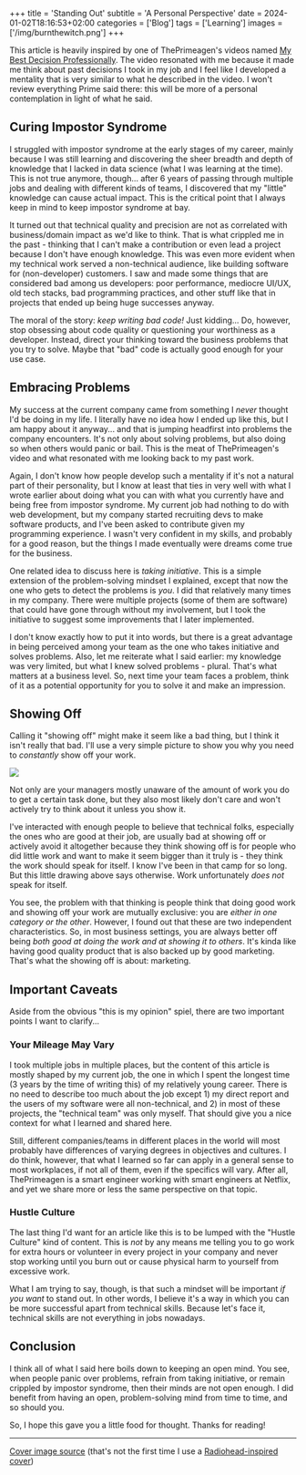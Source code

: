 +++
title = 'Standing Out'
subtitle = 'A Personal Perspective'
date = 2024-01-02T18:16:53+02:00
categories = ['Blog']
tags = ['Learning']
images = ['/img/burnthewitch.png']
+++

This article is heavily inspired by one of ThePrimeagen's videos named [My Best Decision Professionally](https://www.youtube.com/watch?v=XqpFCuPAEPo&t=243s). The video resonated with me because it made me think about past decisions I took in my job and I feel like I developed a mentality that is very similar to what he described in the video. I won't review everything Prime said there: this will be more of a personal contemplation in light of what he said.

## Curing Impostor Syndrome

I struggled with impostor syndrome at the early stages of my career, mainly because I was still learning and discovering the sheer breadth and depth of knowledge that I lacked in data science (what I was learning at the time). This is not true anymore, though... after 6 years of passing through multiple jobs and dealing with different kinds of teams, I discovered that my "little" knowledge can cause actual impact. This is the critical point that I always keep in mind to keep impostor syndrome at bay.

It turned out that technical quality and precision are not as correlated with business/domain impact as we'd like to think. That is what crippled me in the past - thinking that I can't make a contribution or even lead a project because I don't have enough knowledge. This was even more evident when my technical work served a non-technical audience, like building software for (non-developer) customers. I saw and made some things that are considered bad among us developers: poor performance, mediocre UI/UX, old tech stacks, bad programming practices, and other stuff like that in projects that ended up being huge successes anyway.

The moral of the story: *keep writing bad code!* Just kidding... Do, however, stop obsessing about code quality or questioning your worthiness as a developer. Instead, direct your thinking toward the business problems that you try to solve. Maybe that "bad" code is actually good enough for your use case.

## Embracing Problems

My success at the current company came from something I *never* thought I'd be doing in my life. I literally have no idea how I ended up like this, but I am happy about it anyway... and that is jumping headfirst into problems the company encounters. It's not only about solving problems, but also doing so when others would panic or bail. This is the meat of ThePrimeagen's video and what resonated with me looking back to my past work.

Again, I don't know how people develop such a mentality if it's not a natural part of their personality, but I know at least that ties in very well with what I wrote earlier about doing what you can with what you currently have and being free from impostor syndrome. My current job had nothing to do with web development, but my company started recruiting devs to make software products, and I've been asked to contribute given my programming experience. I wasn't very confident in my skills, and probably for a good reason, but the things I made eventually were dreams come true for the business.

One related idea to discuss here is *taking initiative*. This is a simple extension of the problem-solving mindset I explained, except that now the one who gets to detect the problems is *you*. I did that relatively many times in my company. There were multiple projects (some of them are software) that could have gone through without my involvement, but I took the initiative to suggest some improvements that I later implemented.

I don't know exactly how to put it into words, but there is a great advantage in being perceived among your team as the one who takes initiative and solves problems. Also, let me reiterate what I said earlier: my knowledge was very limited, but what I knew solved problems - plural. That's what matters at a business level. So, next time your team faces a problem, think of it as a potential opportunity for you to solve it and make an impression.

## Showing Off

Calling it "showing off" might make it seem like a bad thing, but I think it isn't really that bad. I'll use a very simple picture to show you why you need to *constantly* show off your work.

![](/img/showoff.jpg)

Not only are your managers mostly unaware of the amount of work you do to get a certain task done, but they also most likely don't care and won't actively try to think about it unless you show it.

I've interacted with enough people to believe that technical folks, especially the ones who are good at their job, are usually bad at showing off or actively avoid it altogether because they think showing off is for people who did little work and want to make it seem bigger than it truly is - they think the work should speak for itself. I know I've been in that camp for so long. But this little drawing above says otherwise. Work unfortunately *does not* speak for itself.

You see, the problem with that thinking is people think that doing good work and showing off your work are mutually exclusive: you are *either in one category or the other*. However, I found out that these are two independent characteristics. So, in most business settings, you are always better off being *both good at doing the work and at showing it to others*. It's kinda like having good quality product that is also backed up by good marketing. That's what the showing off is about: marketing.

## Important Caveats

Aside from the obvious "this is my opinion" spiel, there are two important points I want to clarify...

### Your Mileage May Vary

I took multiple jobs in multiple places, but the content of this article is mostly shaped by my current job, the one in which I spent the longest time (3 years by the time of writing this) of my relatively young career. There is no need to describe too much about the job except 1) my direct report and the users of my software were all non-technical, and 2) in most of these projects, the "technical team" was only myself. That should give you a nice context for what I learned and shared here.

Still, different companies/teams in different places in the world will most probably have differences of varying degrees in objectives and cultures. I do think, however, that what I learned so far can apply in a general sense to most workplaces, if not all of them, even if the specifics will vary. After all, ThePrimeagen is a smart engineer working with smart engineers at Netflix, and yet we share more or less the same perspective on that topic.

### Hustle Culture

The last thing I'd want for an article like this is to be lumped with the "Hustle Culture" kind of content. This is *not* by any means me telling you to go work for extra hours or volunteer in every project in your company and never stop working until you burn out or cause physical harm to yourself from excessive work.

What I am trying to say, though, is that such a mindset will be important *if you want* to stand out. In other words, I believe it's a way in which you can be more successful apart from technical skills. Because let's face it, technical skills are not everything in jobs nowadays.

## Conclusion

I think all of what I said here boils down to keeping an open mind. You see, when people panic over problems, refrain from taking initiative, or remain crippled by impostor syndrome, then their minds are not open enough. I did benefit from having an open, problem-solving mind from time to time, and so should you.

So, I hope this gave you a little food for thought. Thanks for reading!

---

[Cover image source](https://www.reddit.com/r/radiohead/comments/4hpiqt/i_made_a_burn_the_witch_wallpaper/?rdt=54463) (that's not the first time I use a [Radiohead-inspired cover](https://wipdev.netlify.app/posts/pragmatism-vs-idealism/))
